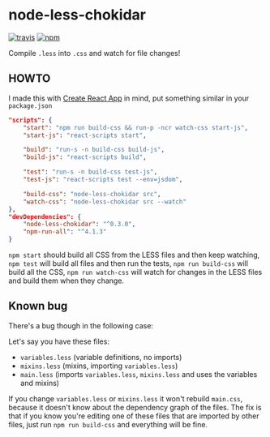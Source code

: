 # node-less-chokidar

[![travis](https://travis-ci.org/sampi/node-less-chokidar.svg?branch=master)](https://travis-ci.org/sampi/node-less-chokidar)
[![npm](https://img.shields.io/npm/v/node-less-chokidar.svg)](https://npmjs.org/package/node-less-chokidar)

Compile `.less` into `.css` and watch for file changes!

## HOWTO

I made this with [Create React App](https://github.com/facebookincubator/create-react-app) in mind, put something similar in your `package.json`

```json
"scripts": {
    "start": "npm run build-css && run-p -ncr watch-css start-js",
    "start-js": "react-scripts start",

    "build": "run-s -n build-css build-js",
    "build-js": "react-scripts build",

    "test": "run-s -n build-css test-js",
    "test-js": "react-scripts test --env=jsdom",

    "build-css": "node-less-chokidar src",
    "watch-css": "node-less-chokidar src --watch"
},
"devDependencies": {
    "node-less-chokidar": "^0.3.0",
    "npm-run-all": "^4.1.3"
}
```

`npm start` should build all CSS from the LESS files and then keep watching,
`npm test` will build all files and then run the tests,
`npm run build-css` will build all the CSS,
`npm run watch-css` will watch for changes in the LESS files and build them when they change.

## Known bug

There's a bug though in the following case:

Let's say you have these files:

* `variables.less` (variable definitions, no imports)
* `mixins.less` (mixins, importing `variables.less`)
* `main.less` (imports `variables.less`, `mixins.less` and uses the variables and mixins)

If you change `variables.less` or `mixins.less` it won't rebuild `main.css`, because it doesn't know about the dependency graph of the files.
The fix is that if you know you're editing one of these files that are imported by other files, just run `npm run build-css` and everything will be fine.
